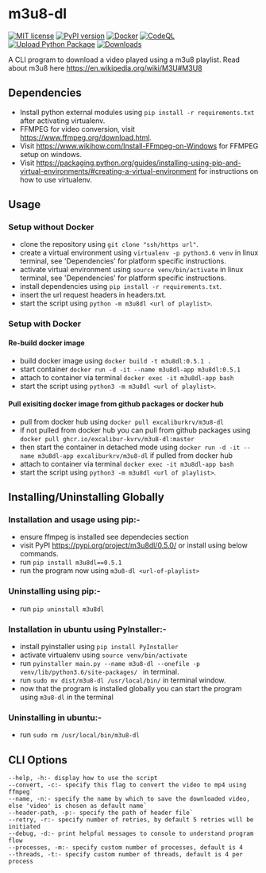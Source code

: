 # m3u8-dl
[![MIT license](https://img.shields.io/badge/License-MIT-blue.svg)](https://lbesson.mit-license.org/)
[![PyPI version](https://badge.fury.io/py/m3u8dl.svg)](https://badge.fury.io/py/m3u8dl)
[![Docker](https://github.com/excalibur-kvrv/m3u8-dl/actions/workflows/docker-publish.yml/badge.svg)](https://github.com/excalibur-kvrv/m3u8-dl/actions/workflows/docker-publish.yml)
[![CodeQL](https://github.com/excalibur-kvrv/m3u8-dl/actions/workflows/codeql-analysis.yml/badge.svg)](https://github.com/excalibur-kvrv/m3u8-dl/actions/workflows/codeql-analysis.yml)
[![Upload Python Package](https://github.com/excalibur-kvrv/m3u8-dl/actions/workflows/python-publish.yml/badge.svg)](https://github.com/excalibur-kvrv/m3u8-dl/actions/workflows/python-publish.yml)
[![Downloads](https://pepy.tech/badge/m3u8dl)](https://pepy.tech/project/m3u8dl)

A CLI program to download a video played using a m3u8 playlist. Read about m3u8 here https://en.wikipedia.org/wiki/M3U#M3U8

## Dependencies
- Install python external modules using `pip install -r requirements.txt` after activating virtualenv.
- FFMPEG for video conversion, visit https://www.ffmpeg.org/download.html.
- Visit https://www.wikihow.com/Install-FFmpeg-on-Windows for FFMPEG setup on windows.
- Visit https://packaging.python.org/guides/installing-using-pip-and-virtual-environments/#creating-a-virtual-environment for instructions on how to use virtualenv. 

## Usage

### Setup without Docker
- clone the repository using `git clone "ssh/https url"`.
- create a virtual environment using `virtualenv -p python3.6 venv` in linux terminal, see 'Dependencies' for platform specific instructions.
- activate virtual environment using `source venv/bin/activate` in linux terminal, see 'Dependencies' for platform specific instructions.
- install dependencies using `pip install -r requirements.txt`.
- insert the url request headers in headers.txt.
- start the script using `python -m m3u8dl <url of playlist>`.

### Setup with Docker
#### Re-build docker image
- build docker image using `docker build -t m3u8dl:0.5.1 .`
- start container `docker run -d -it --name m3u8dl-app m3u8dl:0.5.1` 
- attach to container via terminal `docker exec -it m3u8dl-app bash`
- start the script using `python3 -m m3u8dl <url of playlist>`.

#### Pull exisiting docker image from github packages or docker hub
- pull from docker hub using `docker pull excaliburkrv/m3u8-dl`
- if not pulled from docker hub you can pull from github packages using `docker pull ghcr.io/excalibur-kvrv/m3u8-dl:master`
- then start the container in detached mode using `docker run -d -it --name m3u8dl-app excaliburkrv/m3u8-dl` if pulled from docker hub
- attach to container via terminal `docker exec -it m3u8dl-app bash`
- start the script using `python3 -m m3u8dl <url of playlist>`.

## Installing/Uninstalling Globally
### Installation and usage using pip:-
- ensure ffmpeg is installed see dependecies section
- visit PyPI https://pypi.org/project/m3u8dl/0.5.0/ or install using below commands.
- run `pip install m3u8dl==0.5.1`
- run the program now using `m3u8-dl <url-of-playlist>`

### Uninstalling using pip:-
- run `pip uninstall m3u8dl`

### Installation in ubuntu using PyInstaller:-
- install pyinstaller using `pip install PyInstaller`
- activate virtualenv using `source venv/bin/activate`
- run `pyinstaller main.py --name m3u8-dl --onefile -p venv/lib/python3.6/site-packages/
` in terminal.
- run `sudo mv dist/m3u8-dl /usr/local/bin/` in terminal window.
- now that the program is installed globally you can start the program using `m3u8-dl` in the terminal

### Uninstalling in ubuntu:-
- run `sudo rm /usr/local/bin/m3u8-dl`

## CLI Options
    --help, -h:- display how to use the script
    --convert, -c:- specify this flag to convert the video to mp4 using ffmpeg`
    --name, -n:- specify the name by which to save the downloaded video, else 'video' is chosen as default name`
    --header-path, -p:- specify the path of header file`
    --retry, -r:- specify number of retries, by default 5 retries will be initiated
    --debug, -d:- print helpful messages to console to understand program flow
    --processes, -m:- specify custom number of processes, default is 4
    --threads, -t:- specify custom number of threads, default is 4 per process
